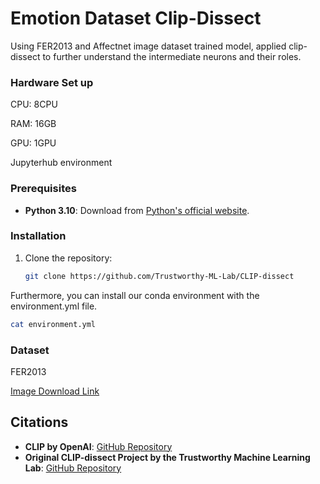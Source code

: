 # Emotion Dataset Clip-Dissect
Using FER2013 and Affectnet image dataset trained model, applied clip-dissect to further understand the intermediate neurons and their roles.


### Hardware Set up

CPU: 8CPU

RAM: 16GB

GPU: 1GPU

Jupyterhub environment

### Prerequisites

- **Python 3.10**: Download from [Python's official website](https://www.python.org/downloads/).

### Installation

1. Clone the repository:
   ```bash
   git clone https://github.com/Trustworthy-ML-Lab/CLIP-dissect

Furthermore, you can install our conda environment with the environment.yml file.

  ```bash
  cat environment.yml
  ```

### Dataset

FER2013

[Image Download Link](https://www.kaggle.com/datasets/msambare/fer2013)

## Citations

- **CLIP by OpenAI**: [GitHub Repository](https://github.com/openai/CLIP)
- **Original CLIP-dissect Project by the Trustworthy Machine Learning Lab**: [GitHub Repository](https://github.com/Trustworthy-ML-Lab/CLIP-dissect)

